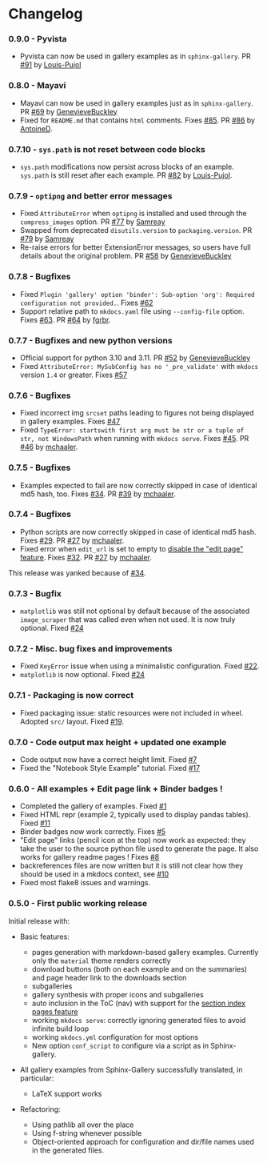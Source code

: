 # Changelog

### 0.9.0 - Pyvista

- Pyvista can now be used in gallery examples as in `sphinx-gallery`. PR [#91](hhttps://github.com/smarie/mkdocs-gallery/pull/91) by [Louis-Pujol](https://github.com/Louis-Pujol)

### 0.8.0 - Mayavi

 - Mayavi can now be used in gallery examples just as in `sphinx-gallery`. PR [#69](https://github.com/smarie/mkdocs-gallery/pull/69) by [GenevieveBuckley](https://github.com/GenevieveBuckley)
 - Fixed for `README.md` that contains `html` comments. Fixes [#85](https://github.com/smarie/mkdocs-gallery/issues/85). PR [#86](https://github.com/smarie/mkdocs-gallery/pull/86) by [AntoineD](https://github.com/AntoineD).
 
### 0.7.10 - `sys.path` is not reset between code blocks

 - `sys.path` modifications now persist across blocks of an example. `sys.path` is still reset after each example. PR [#82](https://github.com/smarie/mkdocs-gallery/pull/82) by [Louis-Pujol](https://github.com/Louis-Pujol).

### 0.7.9 - `optipng` and better error messages

 - Fixed `AttributeError` when `optipng` is installed and used through the `compress_images` option. PR [#77](https://github.com/smarie/mkdocs-gallery/pull/77) by [Samreay](https://github.com/Samreay)
 - Swapped from deprecated `disutils.version` to `packaging.version`. PR [#79](https://github.com/smarie/mkdocs-gallery/pull/79) by [Samreay](https://github.com/Samreay)
 - Re-raise errors for better ExtensionError messages, so users have full details about the original problem. PR [#58](https://github.com/smarie/mkdocs-gallery/pull/58) by [GenevieveBuckley](https://github.com/GenevieveBuckley)

### 0.7.8 - Bugfixes

 - Fixed `Plugin 'gallery' option 'binder': Sub-option 'org': Required configuration not provided.`. Fixes [#62](https://github.com/smarie/mkdocs-gallery/issues/62)
 - Support relative path to `mkdocs.yaml` file using `--config-file` option. Fixes [#63](https://github.com/smarie/mkdocs-gallery/issues/63). PR [#64](https://github.com/smarie/mkdocs-gallery/pull/64) by [fgrbr](https://github.com/fgrbr).

### 0.7.7 - Bugfixes and new python versions

 - Official support for python 3.10 and 3.11. PR [#52](https://github.com/smarie/mkdocs-gallery/pull/52) by [GenevieveBuckley](https://github.com/GenevieveBuckley)
 - Fixed `AttributeError: MySubConfig has no '_pre_validate'` with `mkdocs` version `1.4` or greater. Fixes [#57](https://github.com/smarie/mkdocs-gallery/issues/57)

### 0.7.6 - Bugfixes

 - Fixed incorrect img `srcset` paths leading to figures not being displayed in gallery examples. Fixes [#47](https://github.com/smarie/mkdocs-gallery/issues/47)
 - Fixed `TypeError: startswith first arg must be str or a tuple of str, not WindowsPath` when running with `mkdocs serve`. Fixes [#45](https://github.com/smarie/mkdocs-gallery/issues/45). PR [#46](https://github.com/smarie/mkdocs-gallery/pull/46) by [mchaaler](https://github.com/mchaaler).

### 0.7.5 - Bugfixes

 - Examples expected to fail are now correctly skipped in case of identical md5 hash, too. Fixes [#34](https://github.com/smarie/mkdocs-gallery/issues/34). PR [#39](https://github.com/smarie/mkdocs-gallery/pull/39) by [mchaaler](https://github.com/mchaaler).

### 0.7.4 - Bugfixes

 - Python scripts are now correctly skipped in case of identical md5 hash. Fixes [#29](https://github.com/smarie/mkdocs-gallery/issues/29). PR [#27](https://github.com/smarie/mkdocs-gallery/pull/27) by [mchaaler](https://github.com/mchaaler).
 - Fixed error when `edit_url` is set to empty to [disable the "edit page" feature](https://www.mkdocs.org/user-guide/configuration/#edit_uri). Fixes [#32](https://github.com/smarie/mkdocs-gallery/issues/32). PR [#27](https://github.com/smarie/mkdocs-gallery/pull/27) by [mchaaler](https://github.com/mchaaler).
 
This release was yanked because of [#34](https://github.com/smarie/mkdocs-gallery/issues/34).

### 0.7.3 - Bugfix

 - `matplotlib` was still not optional by default because of the associated `image_scraper` that was called even when not used. It is now truly optional. Fixed [#24](https://github.com/smarie/mkdocs-gallery/issues/24)

### 0.7.2 - Misc. bug fixes and improvements

 - Fixed `KeyError` issue when using a minimalistic configuration. Fixed [#22](https://github.com/smarie/mkdocs-gallery/issues/22).
 - `matplotlib` is now optional. Fixed [#24](https://github.com/smarie/mkdocs-gallery/issues/24)

### 0.7.1 - Packaging is now correct

 - Fixed packaging issue: static resources were not included in wheel. Adopted `src/` layout. Fixed [#19](https://github.com/smarie/mkdocs-gallery/issues/19).

### 0.7.0 - Code output max height + updated one example

 - Code output now have a correct height limit. Fixed [#7](https://github.com/smarie/mkdocs-gallery/issues/7)
 - Fixed the "Notebook Style Example" tutorial. Fixed [#17](https://github.com/smarie/mkdocs-gallery/issues/17)

### 0.6.0 - All examples + Edit page link + Binder badges !

 - Completed the gallery of examples. Fixed [#1](https://github.com/smarie/mkdocs-gallery/issues/1)
 - Fixed HTML repr (example 2, typically used to display pandas tables). Fixed [#11](https://github.com/smarie/mkdocs-gallery/issues/11)
 - Binder badges now work correctly. Fixes [#5](https://github.com/smarie/mkdocs-gallery/issues/5)
 - "Edit page" links (pencil icon at the top) now work as expected: they take the user to the source python file used to generate the page. It also works for gallery readme pages ! Fixes [#8](https://github.com/smarie/mkdocs-gallery/issues/8)
 - backreferences files are now written but it is still not clear how they should be used in a mkdocs context, see [#10](https://github.com/smarie/mkdocs-gallery/issues/10)
 - Fixed most flake8 issues and warnings.

### 0.5.0 - First public working release

Initial release with:

 - Basic features: 
   - pages generation with markdown-based gallery examples. Currently only the `material` theme renders correctly
   - download buttons (both on each example and on the summaries) and page header link to the downloads section
   - subgalleries
   - gallery synthesis with proper icons and subgalleries
   - auto inclusion in the ToC (nav) with support for the [section index pages feature](https://squidfunk.github.io/mkdocs-material/setup/setting-up-navigation/#section-index-pages)
   - working `mkdocs serve`: correctly ignoring generated files to avoid infinite build loop
   - working `mkdocs.yml` configuration for most options
   - New option `conf_script` to configure via a script as in Sphinx-gallery.

 - All gallery examples from Sphinx-Gallery successfully translated, in particular:
   - LaTeX support works

 - Refactoring:
   - Using pathlib all over the place
   - Using f-string whenever possible
   - Object-oriented approach for configuration and dir/file names used in the generated files.
